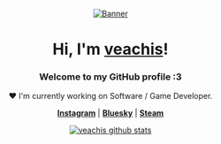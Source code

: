 <p align="center">
  <a href="https://www.instagram.com/veachisx/">
    <img src="https://media2.giphy.com/media/v1.Y2lkPTc5MGI3NjExdWYzNHJyZXRpM3MxMWR5cXFtb3Y5cmRzMTF4bGx5cHN0cnBmZ2xyeiZlcD12MV9pbnRlcm5hbF9naWZfYnlfaWQmY3Q9Zw/28AEi3TIvtSP6/giphy.gif" alt="Banner">
  </a>
</p>

<h1 align="center">Hi, I'm <a href="[https://www.instagram.com/veachisx/]">veachis</a>!</h1>
<p align="center">
</p>
<h3 align="center">Welcome to my GitHub profile :3</h3>

<p align="center">❤ I'm currently working on Software / Game Developer.</p>

<p align="center">
  <strong><a href="https://www.instagram.com/veachisx/">Instagram</a></strong> |
  <strong><a href="https://bsky.app/profile/veachis.bsky.social">Bluesky</a></strong> |
  <strong><a href="https://steamcommunity.com/id/Veachis/">Steam</a></strong
</p>

<p align="center">
  <a href="https://github.com/veachis"><img src="https://github-readme-stats.vercel.app/api?username=veachis&hide_border=true&show_icons=true" alt="veachis github stats"></a>
</p>

